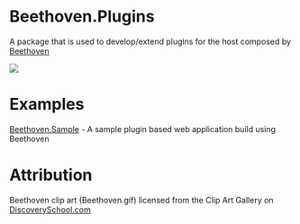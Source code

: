# Beethoven.Plugins
A package that is used to develop/extend plugins for the host composed by [Beethoven](https://github.com/spartanbeg/Beethoven)

[<img src="https://img.shields.io/nuget/v/Beethoven.Plugins.svg">](https://www.nuget.org/packages/Beethoven.Plugins)

# Examples
[Beethoven.Sample](https://github.com/spartanbeg/Beethoven) - A sample plugin based web application build using Beethoven

# Attribution
Beethoven  clip art (Beethoven.gif) licensed from the Clip Art Gallery on [DiscoverySchool.com](DiscoverySchool.com)
